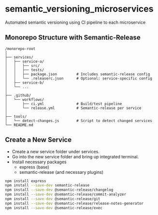 # semantic_versioning_microservices
Automated semantic versioning using CI pipeline to each microservice

## Monorepo Structure with Semantic-Release
```
/monorepo-root
│
├── services/
│   ├── service-a/ 
│   │   ├── src/
│   │   ├── tests/
│   │   ├── package.json         # Includes semantic-release config
│   │   └── .releaserc.json      # Optional: service-specific config
│   ├── service-b/
│   └── ...
│
├── .github/
│   └── workflows/
│       ├── ci.yml               # Build/test pipeline
│       └── release.yml          # Semantic-release per service
│
├── tools/
│   └── detect-changes.js        # Script to detect changed services
└── README.md
```

## Create a New Service
- Create a new service folder under services.
- Go into the new service folder and bring up integrated terminal.
- Install necessary packages
    - express (base)
    - semantic-release (and necessary plugins)
```bash
npm install express
npm install --save-dev semantic-release
npm install --save-dev @semantic-release/changelog
npm install --save-dev @semantic-release/commit-analyzer
npm install --save-dev @semantic-release/git
npm install --save-dev @semantic-release/release-notes-generator
npm install --save-dev @semantic-release/exec
```

